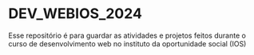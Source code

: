 # DEV_WEBIOS_2024
Esse repositório é para guardar as atividades e projetos feitos durante o curso de desenvolvimento web no instituto da oportunidade social (IOS)
